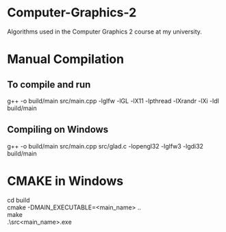# Computer-Graphics-2
Algorithms used in the Computer Graphics 2 course at my university.

# Manual Compilation

## To compile and run

g++ -o build/main src/main.cpp -lglfw -lGL -lX11 -lpthread -lXrandr -lXi -ldl <br/>
build/main

## Compiling on Windows

g++ -o build/main src/main.cpp src/glad.c -lopengl32 -lglfw3 -lgdi32<br/>
build/main

# CMAKE in Windows

cd build<br/>
cmake -DMAIN_EXECUTABLE=<main_name> ..<br/>
make<br/>
.\src\<main_name>.exe<br/>